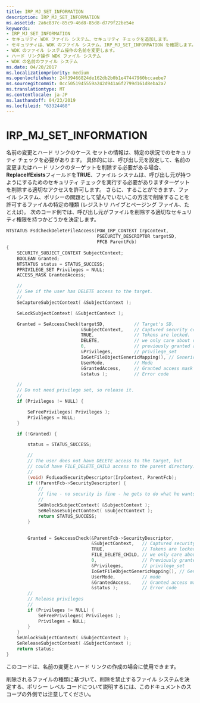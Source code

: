 ```yaml
---
title: IRP_MJ_SET_INFORMATION
description: IRP_MJ_SET_INFORMATION
ms.assetid: 2a6c837c-85c9-46d8-85d8-d779f22be54e
keywords:
- IRP_MJ_SET_INFORMATION
- セキュリティ WDK ファイル システム、セキュリティ チェックを追加します。
- セキュリティは、WDK のファイル システム、IRP_MJ_SET_INFORMATION を確認します。
- WDK のファイル システム操作の名前を変更します。
- ハード リンク操作 WDK ファイル システム
- WDK の名前のファイル システム
ms.date: 04/20/2017
ms.localizationpriority: medium
ms.openlocfilehash: 24f39466824de162db2b0b1e47447960bccaebe7
ms.sourcegitcommit: 0cc5051945559a242d941a6f2799d161d8eba2a7
ms.translationtype: MT
ms.contentlocale: ja-JP
ms.lasthandoff: 04/23/2019
ms.locfileid: "63324468"
---
```

# <a name="irpmjsetinformation"></a>IRP\_MJ\_SET\_INFORMATION


名前の変更とハード リンクのケース セットの情報は、特定の状況でのセキュリティ チェックを必要があります。 具体的には、呼び出し元を設定して、名前の変更またはハード リンクのターゲットを削除する必要がある場合、 **ReplaceIfExists**フィールドを**TRUE**、ファイル システムは、呼び出し元が持つようにするためのセキュリティ チェックを実行する必要がありますターゲットを削除する適切なアクセスを許可します。 さらに、することができます、ファイル システム、ポリシーの問題として望んでいないこの方法で削除することを許可するファイルの特定の種類 (レジストリ ハイブとページング ファイル、たとえば)。 次のコード例では、呼び出し元がファイルを削除する適切なセキュリティ権限を持つかどうかを決定します。

```cpp
NTSTATUS FsdCheckDeleteFileAccess(POW_IRP_CONTEXT IrpContext, 
                                  PSECURITY_DESCRIPTOR targetSD, 
                                  PFCB ParentFcb)
{
    SECURITY_SUBJECT_CONTEXT SubjectContext;
    BOOLEAN Granted;
    NTSTATUS status = STATUS_SUCCESS;
    PPRIVILEGE_SET Privileges = NULL;
    ACCESS_MASK GrantedAccess;

    //
    // See if the user has DELETE access to the target.
    //
    SeCaptureSubjectContext( &SubjectContext );

    SeLockSubjectContext( &SubjectContext );

    Granted = SeAccessCheck(targetSD,           // Target's SD.
                            &SubjectContext,    // Captured security context.
                            TRUE,               // Tokens are locked.
                            DELETE,             // we only care about delete 
                            0,                  // previously granted access.
                            &Privileges,        // privilege_set
                            IoGetFileObjectGenericMapping(), // Generic mappings.
                            UserMode,           // Mode
                            &GrantedAccess,     // Granted access mask
                            &status );          // Error code

    //
    // Do not need privilege set, so release it.
    //
    if (Privileges != NULL) { 

        SeFreePrivileges( Privileges ); 
        Privileges = NULL;
    }

    if (!Granted) {

        status = STATUS_SUCCESS;

        //
        // The user does not have DELETE access to the target, but 
        // could have FILE_DELETE_CHILD access to the parent directory.
        //
        (void) FsdLoadSecurityDescriptor(IrpContext, ParentFcb);
        if (!ParentFcb->SecurityDescriptor) {
            //
            // fine - no security is fine - he gets to do what he wants 
            //
            SeUnlockSubjectContext( &SubjectContext );
            SeReleaseSubjectContext( &SubjectContext );
            return STATUS_SUCCESS;
        }

 
        Granted = SeAccessCheck(&ParentFcb->SecurityDescriptor,
                                &SubjectContext,   // Captured security context.
                                TRUE,              // Tokens are locked.
                                FILE_DELETE_CHILD, // we only care about delete 
                                0,                 // Previously granted access.
                                &Privileges,       // privilege_set
                                IoGetFileObjectGenericMapping(), // Generic mappings
                                UserMode,          // mode
                                &GrantedAccess,    // Granted access mask
                                &status );         // Error code
        //
        // Release privileges
        //
        if (Privileges != NULL) { 
            SeFreePrivileges( Privileges ); 
            Privileges = NULL;
        }
    }
    SeUnlockSubjectContext( &SubjectContext );
    SeReleaseSubjectContext( &SubjectContext );
    return status;
}
```

このコードは、名前の変更とハード リンクの作成の場合に使用できます。

削除されるファイルの種類に基づいて、削除を禁止するファイル システムを決定する、ポリシー レベル コードについて説明するには、このドキュメントのスコープの外側では注意してください。

 

 




